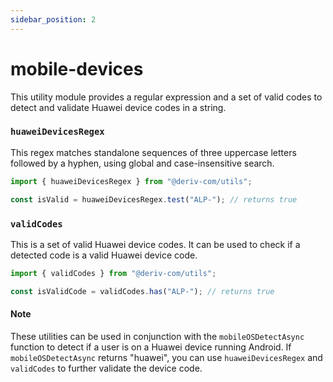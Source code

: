 ```yaml
---
sidebar_position: 2
---
```


# mobile-devices

This utility module provides a regular expression and a set of valid codes to detect and validate Huawei device codes in a string.

### `huaweiDevicesRegex`

This regex matches standalone sequences of three uppercase letters followed by a hyphen, using global and case-insensitive search.

```typescript
import { huaweiDevicesRegex } from "@deriv-com/utils";

const isValid = huaweiDevicesRegex.test("ALP-"); // returns true
```

### `validCodes`

This is a set of valid Huawei device codes. It can be used to check if a detected code is a valid Huawei device code.

```typescript
import { validCodes } from "@deriv-com/utils";

const isValidCode = validCodes.has("ALP-"); // returns true
```

#### Note

These utilities can be used in conjunction with the `mobileOSDetectAsync` function to detect if a user is on a Huawei device running Android. If `mobileOSDetectAsync` returns "huawei", you can use `huaweiDevicesRegex` and `validCodes` to further validate the device code.
